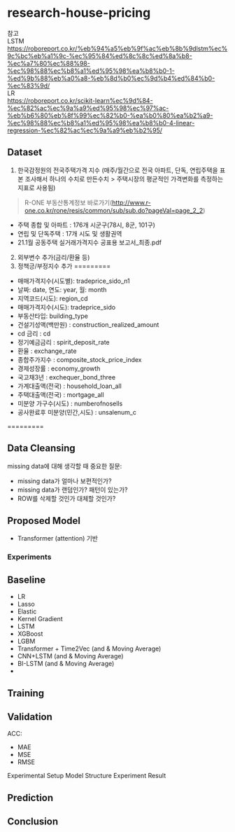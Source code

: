 # research-house-pricing



참고<br>
LSTM 
<br>
https://roboreport.co.kr/%eb%94%a5%eb%9f%ac%eb%8b%9dlstm%ec%9c%bc%eb%a1%9c-%ec%95%84%ed%8c%8c%ed%8a%b8-%ec%a7%80%ec%88%98-%ec%98%88%ec%b8%a1%ed%95%98%ea%b8%b0-1-%ed%9b%88%eb%a0%a8-%eb%8d%b0%ec%9d%b4%ed%84%b0-%ec%83%9d/
<br>
LR 
<br>
https://roboreport.co.kr/scikit-learn%ec%9d%84-%ec%82%ac%ec%9a%a9%ed%95%98%ec%97%ac-%eb%b6%80%eb%8f%99%ec%82%b0-%ea%b0%80%ea%b2%a9-%ec%98%88%ec%b8%a1%ed%95%98%ea%b8%b0-4-linear-regression-%ec%82%ac%ec%9a%a9%eb%b2%95/

## Dataset

1. 한국감정원의 전국주택가격 지수 (매주/월간으로 전국 아파트, 단독, 연립주택을 표본 조사해서 하나의 수치로 만든수치 > 주택시장의 평균적인 가격변화를 측정하는 지표로 사용됨)
> R-ONE 부동산통계정보 바로가기(http://www.r-one.co.kr/rone/resis/common/sub/sub.do?pageVal=page_2_2)
 - 주택 종합 및 아파트 : 176개 시군구(78시, 8군, 101구)
 - 연립 및 단독주택 : 17개 시도 및 생활권역
 - 21.1월 공동주택 실거래가격지수 공표용 보고서_최종.pdf

2. 외부변수 추가(금리/환율 등)
3. 정책긍/부정지수 추가
=========

- 매매가격지수(시도별): tradeprice_sido_n1
- 날짜: date, 연도: year, 월: month
- 지역코드(시도): region_cd
- 매매가격지수(시도): tradeprice_sido
- 부동산타입:	building_type
- 건설기성액(백만원)	: construction_realized_amount
- cd 금리	: cd
- 정기예금금리	: spirit_deposit_rate
- 환율	: exchange_rate
- 종합주가지수	: composite_stock_price_index
- 경제성장률	: economy_growth
- 국고채3년	: exchequer_bond_three
- 가계대출액(전국)	: household_loan_all
- 주택대출액(전국)	: mortgage_all
- 미분양 가구수(시도)	: numberofnosells
- 공사완료후 미분양(민간,시도) : unsalenum_c															

=========
## Data Cleansing

missing data에 대해 생각할 때 중요한 질문:

- missing data가 얼마나 보편적인가?
- missing data가 랜덤인가? 패턴이 있는가?
- ROW를 삭제할 것인가 대체할 것인가?

## Proposed Model
- Transformer (attention) 기반

### Experiments

## Baseline
- LR
- Lasso
- Elastic
- Kernel Gradient
- LSTM
- XGBoost
- LGBM
- Transformer + Time2Vec (and & Moving Average)
- CNN+LSTM (and & Moving Average)
- BI-LSTM (and & Moving Average)
- 

## Training


## Validation

ACC:
- MAE
- MSE
- RMSE

Experimental Setup
Model Structure
Experiment Result

## Prediction


## Conclusion
